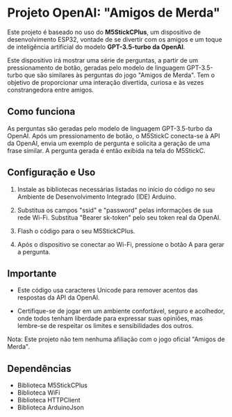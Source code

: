 # Projeto OpenAI: "Amigos de Merda" 

Este projeto é baseado no uso do **M5StickCPlus**, um dispositivo de desenvolvimento ESP32, vontade de se divertir com os amigos e um toque de inteligência artificial do modelo **GPT-3.5-turbo da OpenAI**.

Este dispositivo irá mostrar uma série de perguntas, a partir de um pressionamento de botão, geradas pelo modelo de linguagem GPT-3.5-turbo que são similares às perguntas do jogo "Amigos de Merda". Tem o objetivo de proporcionar uma interação divertida, curiosa e às vezes constrangedora entre amigos.

## Como funciona

As perguntas são geradas pelo modelo de linguagem GPT-3.5-turbo da OpenAI. Após um pressionamento de botão, o M5StickC conecta-se à API da OpenAI, envia um exemplo de pergunta e solicita a geração de uma frase similar. A pergunta gerada é então exibida na tela do M5StickC. 

## Configuração e Uso

1. Instale as bibliotecas necessárias listadas no início do código no seu Ambiente de Desenvolvimento Integrado (IDE) Arduino.

2. Substitua os campos "ssid" e "password" pelas informações de sua rede Wi-Fi. Substitua "Bearer sk-token" pelo seu token real da OpenAI.

3. Flash o código para o seu M5StickCPlus.

4. Após o dispositivo se conectar ao Wi-Fi, pressione o botão A para gerar a pergunta.

## Importante

- Este código usa caracteres Unicode para remover acentos das respostas da API da OpenAI.

- Certifique-se de jogar em um ambiente confortável, seguro e acolhedor, onde todos tenham liberdade para expressar suas opiniões, mas lembre-se de respeitar os limites e sensibilidades dos outros.

Nota: Este projeto não tem nenhuma afiliação com o jogo oficial "Amigos de Merda".

## Dependências
- Biblioteca M5StickCPlus
- Biblioteca WiFi
- Biblioteca HTTPClient
- Biblioteca ArduinoJson